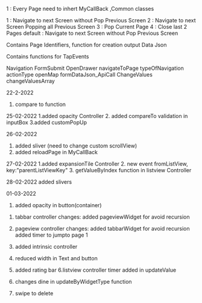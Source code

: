 <!-- New Page Creation Instruction -->
  1 : Every Page need to inhert MyCallBack ,Common classes

<!-- Page Navigation Type (Event Name: typeOfNavigation)-->
  1 : Navigate to next Screen without Pop Previous Screen
  2 : Navigate to next Screen  Popping all  Previous Screen
  3 : Pop Current Page
  4 : Close last 2 Pages
  default :  Navigate to next Screen without Pop Previous Screen

<!-- General Class -->
  Contains Page Identifiers, function for creation output Data Json

<!-- Common Class  -->
  Contains functions for TapEvents

<!--Common Click Event Names -->
Navigation
FormSubmit
OpenDrawer
navigateToPage
typeOfNavigation
actionType
openMap
formDataJson_ApiCall
ChangeValues
changeValuesArray


<!-- v-0.0.2 -->
22-2-2022
1. compare to function


25-02-2022
1.added opacity Controller
2. added compareTo validation in inputBox
3.added customPopUp

26-02-2022
1. added sliver (need to change custom scrollView)
2. added reloadPage in MyCallBack


27-02-2022
1.added expansionTile Controller
2. new event fromListView, key:"parentListViewKey"
3. getValueByIndex function in listview Controller

28-02-2022
added slivers

01-03-2022
1. added opacity in button(container)

<!-- v-0.0.3 -->
1. tabbar controller changes:
        added pageviewWidget for avoid recursion
2. pageview controller changes:
        added tabbarWidget for avoid recursion
        added timer to jumpto page 1

3. added intrinsic controller
4. reduced width in Text and button
5. added rating bar
6.listview controller timer added in updateValue

7. changes dine in updateByWidgetType function <!-- Important -->
8. swipe to delete